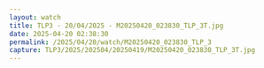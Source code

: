 ```yaml
---
layout: watch
title: TLP3 - 20/04/2025 - M20250420_023830_TLP_3T.jpg
date: 2025-04-20 02:38:30
permalink: /2025/04/20/watch/M20250420_023830_TLP_3
capture: TLP3/2025/202504/20250419/M20250420_023830_TLP_3T.jpg
---
```

